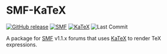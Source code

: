 # SMF-KaTeX

[![GitHub release](https://img.shields.io/github/release/Ezerous/SMF-KaTeX.svg)](https://github.com/Ezerous/SMF-KaTeX/releases)
[![SMF](https://img.shields.io/badge/SMF-1.1.x-blue.svg?style==flat)](https://simplemachines.org)
[![KaTeX](https://img.shields.io/badge/KaTeX-0.15.2-purple.svg?style==flat)](https://github.com/KaTeX/KaTeX/releases/tag/v0.15.2)
![Last Commit](https://img.shields.io/github/last-commit/Ezerous/SMF-KaTeX/develop.svg?style=flat)

A package for [SMF](https://www.simplemachines.org/) v1.1.x forums that uses [KaTeX](https://katex.org/) to render TeX expressions.
